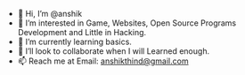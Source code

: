 - 👋 Hi, I’m @anshik
- 👀 I’m interested in Game, Websites, Open Source Programs Development and Little in Hacking.
- 🌱 I’m currently learning basics.
- 💞️ I’ll look to collaborate when I will Learned enough. 
- 📫 Reach me at Email: anshikthind@gmail.com

<!---
Anshik-Singh/Anshik-Singh is a ✨ special ✨ repository because its `README.md` (this file) appears on your GitHub profile.
You can click the Preview link to take a look at your changes.
--->
